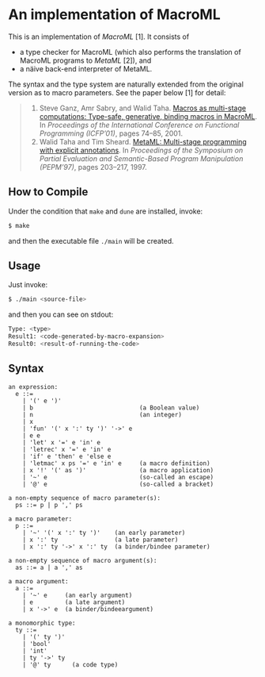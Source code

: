 # An implementation of MacroML

This is an implementation of *MacroML* \[1\]. It consists of

* a type checker for MacroML (which also performs the translation of MacroML programs to *MetaML* \[2\]), and
* a näive back-end interpreter of MetaML.

The syntax and the type system are naturally extended from the original version as to macro parameters. See the paper below \[1\] for detail:

> 1. Steve Ganz, Amr Sabry, and Walid Taha. [Macros as multi-stage computations: Type-safe, generative, binding macros in MacroML](https://dl.acm.org/citation.cfm?id=507646). In _Proceedings of the International Conference on Functional Programming (ICFP’01)_, pages 74–85, 2001.
> 2. Walid Taha and Tim Sheard. [MetaML: Multi-stage programming with explicit annotations](https://dl.acm.org/citation.cfm?id=259019). In _Proceedings of the Symposium on Partial Evaluation and Semantic-Based Program Manipulation (PEPM’97)_, pages 203–217, 1997.


## How to Compile

Under the condition that `make` and `dune` are installed, invoke:

~~~sh
$ make
~~~

and then the executable file `./main` will be created.


## Usage

Just invoke:

~~~sh
$ ./main <source-file>
~~~

and then you can see on stdout:

~~~sh
Type: <type>
Result1: <code-generated-by-macro-expansion>
Result0: <result-of-running-the-code>
~~~


## Syntax

~~~
an expression:
  e ::=
    | '(' e ')'
    | b                              (a Boolean value)
    | n                              (an integer)
    | x
    | 'fun' '(' x ':' ty ')' '->' e
    | e e
    | 'let' x '=' e 'in' e
    | 'letrec' x '=' e 'in' e
    | 'if' e 'then' e 'else e
    | 'letmac' x ps '=' e 'in' e     (a macro definition)
    | x '!' '(' as ')'               (a macro application)
    | '~' e                          (so-called an escape)
    | '@' e                          (so-called a bracket)

a non-empty sequence of macro parameter(s):
  ps ::= p | p ',' ps

a macro parameter:
  p ::=
    | '~' '(' x ':' ty ')'    (an early parameter)
    | x ':' ty                (a late parameter)
    | x ':' ty '->' x ':' ty  (a binder/bindee parameter)

a non-empty sequence of macro argument(s):
  as ::= a | a ',' as

a macro argument:
  a ::=
    | '~' e     (an early argument)
    | e         (a late argument)
    | x '->' e  (a binder/bindeeargument)

a monomorphic type:
  ty ::=
    | '(' ty ')'
    | 'bool'
    | 'int'
    | ty '->' ty
    | '@' ty      (a code type)
~~~
